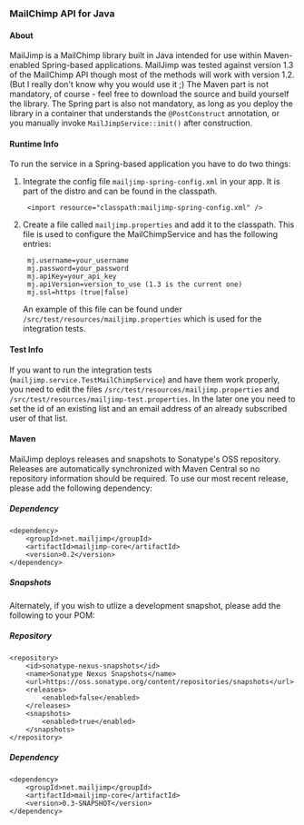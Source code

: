 ### MailChimp API for Java

#### About

MailJimp is a MailChimp library built in Java intended for use within Maven-enabled Spring-based applications.  MailJimp was tested against version 1.3 of the MailChimp API though most of the methods will work with version 1.2. (But I really don't know why you would use it ;)
The Maven part is not mandatory, of course - feel free to download the source and build yourself the library.  The Spring part is also not mandatory, as long as you deploy the library in a container that understands the `@PostConstruct` annotation, or you manually invoke `MailJimpService::init()` after construction.

#### Runtime Info

To run the service in a Spring-based application you have to do two things:

1. Integrate the config file `mailjimp-spring-config.xml` in your app. It is part of the distro and can be found in the classpath.

		<import resource="classpath:mailjimp-spring-config.xml" />

2. Create a file called `mailjimp.properties` and add it to the classpath. This file is used to configure the MailChimpService and has the following entries:

		mj.username=your_username
		mj.password=your_password
		mj.apiKey=your_api_key
		mj.apiVersion=version_to_use (1.3 is the current one)
		mj.ssl=https (true|false)

	An example of this file can be found under `/src/test/resources/mailjimp.properties` which is used for the integration tests.


#### Test Info

If you want to run the integration tests (`mailjimp.service.TestMailChimpService`) and have them work properly, you need to edit the files `/src/test/resources/mailjimp.properties` and `/src/test/resources/mailjimp-test.properties`.
In the later one you need to set the id of an existing list and an email address of an already subscribed user of that list.

#### Maven

MailJimp deploys releases and snapshots to Sonatype's OSS repository.  Releases are automatically synchronized with Maven Central so no repository information should be required.  To use our most recent release, please add the following dependency:

##### Dependency

	<dependency>
		<groupId>net.mailjimp</groupId>
		<artifactId>mailjimp-core</artifactId>
		<version>0.2</version>
	</dependency>

#####  Snapshots

Alternately, if you wish to utlize a development snapshot, please add the following to your POM:

#####  Repository

	<repository>
		<id>sonatype-nexus-snapshots</id>
		<name>Sonatype Nexus Snapshots</name>
		<url>https://oss.sonatype.org/content/repositories/snapshots</url>
		<releases>
			<enabled>false</enabled>
		</releases>
		<snapshots>
			<enabled>true</enabled>
		</snapshots>
	</repository>


##### Dependency

	<dependency>
		<groupId>net.mailjimp</groupId>
		<artifactId>mailjimp-core</artifactId>
		<version>0.3-SNAPSHOT</version>
	</dependency>
